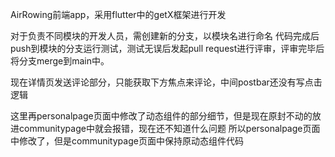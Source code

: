 AirRowing前端app，采用flutter中的getX框架进行开发

对于负责不同模块的开发人员，需创建新的分支，以模块名进行命名
代码完成后push到模块的分支运行测试，测试无误后发起pull request进行评审，评审完毕后将分支merge到main中。

现在详情页发送评论部分，只能获取下方焦点来评论，中间postbar还没有写点击逻辑

这里再personalpage页面中修改了动态组件的部分细节，但是现在原封不动的放进communitypage中就会报错，现在还不知道什么问题
所以personalpage页面中修改了，但是communitypage页面中保持原动态组件代码